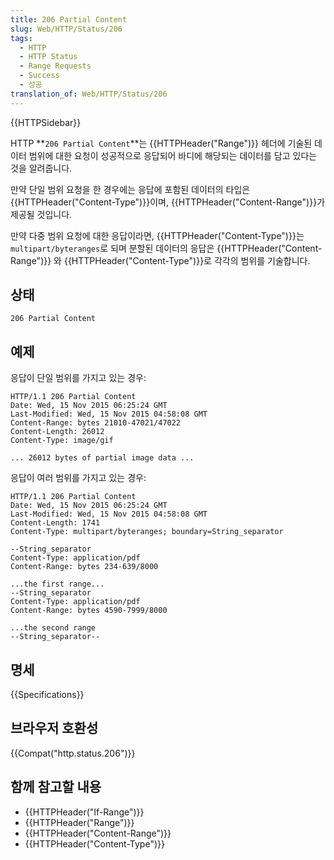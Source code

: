 ```yaml
---
title: 206 Partial Content
slug: Web/HTTP/Status/206
tags:
  - HTTP
  - HTTP Status
  - Range Requests
  - Success
  - 성공
translation_of: Web/HTTP/Status/206
---
```


{{HTTPSidebar}}

HTTP **`206 Partial Content`**는 {{HTTPHeader("Range")}} 헤더에 기술된 데이터 범위에 대한 요청이 성공적으로 응답되어 바디에 해당되는 데이터를 담고 있다는 것을 알려줍니다.

만약 단일 범위 요청을 한 경우에는 응답에 포함된 데이터의 타입은 {{HTTPHeader("Content-Type")}}이며, {{HTTPHeader("Content-Range")}}가 제공될 것입니다.

만약 다중 범위 요청에 대한 응답이라면, {{HTTPHeader("Content-Type")}}는 `multipart/byteranges`로 되며 분할된 데이터의 응답은 {{HTTPHeader("Content-Range")}} 와 {{HTTPHeader("Content-Type")}}로 각각의 범위를 기술합니다.

## 상태

```
206 Partial Content
```

## 예제

응답이 단일 범위를 가지고 있는 경우:

```
HTTP/1.1 206 Partial Content
Date: Wed, 15 Nov 2015 06:25:24 GMT
Last-Modified: Wed, 15 Nov 2015 04:58:08 GMT
Content-Range: bytes 21010-47021/47022
Content-Length: 26012
Content-Type: image/gif

... 26012 bytes of partial image data ...
```

응답이 여러 범위를 가지고 있는 경우:

```
HTTP/1.1 206 Partial Content
Date: Wed, 15 Nov 2015 06:25:24 GMT
Last-Modified: Wed, 15 Nov 2015 04:58:08 GMT
Content-Length: 1741
Content-Type: multipart/byteranges; boundary=String_separator

--String_separator
Content-Type: application/pdf
Content-Range: bytes 234-639/8000

...the first range...
--String_separator
Content-Type: application/pdf
Content-Range: bytes 4590-7999/8000

...the second range
--String_separator--
```

## 명세

{{Specifications}}

## 브라우저 호환성

{{Compat("http.status.206")}}

## 함께 참고할 내용

- {{HTTPHeader("If-Range")}}
- {{HTTPHeader("Range")}}
- {{HTTPHeader("Content-Range")}}
- {{HTTPHeader("Content-Type")}}
